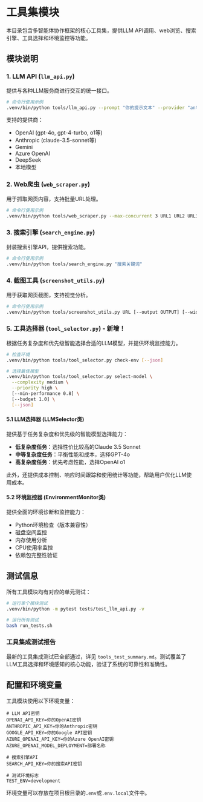 # 工具集模块

本目录包含多智能体协作框架的核心工具集，提供LLM API调用、web浏览、搜索引擎、工具选择和环境监控等功能。

## 模块说明

### 1. LLM API (`llm_api.py`)

提供与各种LLM服务商进行交互的统一接口。

```bash
# 命令行使用示例
.venv/bin/python tools/llm_api.py --prompt "你的提示文本" --provider "anthropic"
```

支持的提供商：
- OpenAI (gpt-4o, gpt-4-turbo, o1等)
- Anthropic (claude-3.5-sonnet等)
- Gemini
- Azure OpenAI
- DeepSeek
- 本地模型

### 2. Web爬虫 (`web_scraper.py`)

用于抓取网页内容，支持批量URL处理。

```bash
# 命令行使用示例
.venv/bin/python tools/web_scraper.py --max-concurrent 3 URL1 URL2 URL3
```

### 3. 搜索引擎 (`search_engine.py`)

封装搜索引擎API，提供搜索功能。

```bash
# 命令行使用示例
.venv/bin/python tools/search_engine.py "搜索关键词"
```

### 4. 截图工具 (`screenshot_utils.py`)

用于获取网页截图，支持视觉分析。

```bash
# 命令行使用示例
.venv/bin/python tools/screenshot_utils.py URL [--output OUTPUT] [--width WIDTH] [--height HEIGHT]
```

### 5. 工具选择器 (`tool_selector.py`) - 新增！

根据任务复杂度和优先级智能选择合适的LLM模型，并提供环境监控能力。

```bash
# 检查环境
.venv/bin/python tools/tool_selector.py check-env [--json]

# 选择最佳模型
.venv/bin/python tools/tool_selector.py select-model \
  --complexity medium \
  --priority high \
  [--min-performance 0.8] \
  [--budget 1.0] \
  [--json]
```

#### 5.1 LLM选择器 (LLMSelector类)

提供基于任务复杂度和优先级的智能模型选择能力：

- **低复杂度任务**：选择性价比较高的Claude 3.5 Sonnet
- **中等复杂度任务**：平衡性能和成本，选择GPT-4o
- **高复杂度任务**：优先考虑性能，选择OpenAI o1

此外，还提供成本控制、响应时间跟踪和使用统计等功能，帮助用户优化LLM使用成本。

#### 5.2 环境监控器 (EnvironmentMonitor类)

提供全面的环境诊断和监控能力：

- Python环境检查（版本兼容性）
- 磁盘空间监控
- 内存使用分析
- CPU使用率监控
- 依赖包完整性验证

## 测试信息

所有工具模块均有对应的单元测试：

```bash
# 运行单个模块测试
.venv/bin/python -m pytest tests/test_llm_api.py -v

# 运行所有测试
bash run_tests.sh
```

### 工具集成测试报告

最新的工具集成测试已全部通过，详见 `tools_test_summary.md`。测试覆盖了LLM工具选择和环境感知的核心功能，验证了系统的可靠性和准确性。

## 配置和环境变量

工具模块使用以下环境变量：

```
# LLM API密钥
OPENAI_API_KEY=你的OpenAI密钥
ANTHROPIC_API_KEY=你的Anthropic密钥
GOOGLE_API_KEY=你的Google API密钥
AZURE_OPENAI_API_KEY=你的Azure OpenAI密钥
AZURE_OPENAI_MODEL_DEPLOYMENT=部署名称

# 搜索引擎API
SEARCH_API_KEY=你的搜索API密钥

# 测试环境标志
TEST_ENV=development
```

环境变量可以存放在项目根目录的`.env`或`.env.local`文件中。 